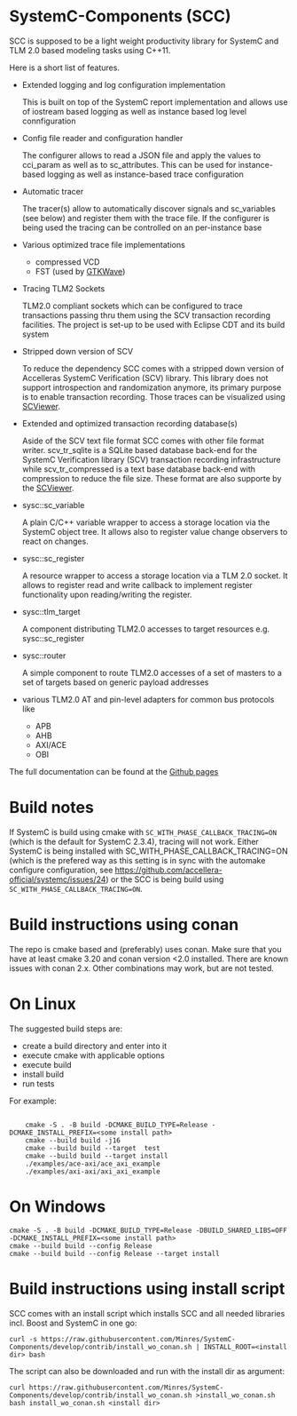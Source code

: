 SystemC-Components (SCC)
========================

SCC is supposed to be a light weight productivity library for SystemC and TLM 2.0 based modeling tasks using C++11.

Here is a short list of features.

* Extended logging and log configuration implementation

  This is built on top of the SystemC report implementation and allows use of iostream based logging as well as instance based log level connfiguration
  
* Config file reader and configuration handler

  The configurer allows to read a JSON file and apply the values to cci_param as well as to sc_attributes. This can be used for instance-based logging as well as instance-based trace configuration
  
* Automatic tracer

  The tracer(s) allow to automatically discover signals and sc_variables (see below) and register them with the trace file. If the configurer is being used the tracing can be controlled on an per-instance base 
  
* Various optimized trace file implementations   
  * compressed VCD
  * FST (used by [GTKWave](http://gtkwave.sourceforge.net/))

* Tracing TLM2 Sockets

  TLM2.0 compliant sockets which can be configured to trace transactions passing thru them using the SCV transaction recording facilities. The project is set-up to be used with Eclipse CDT and its build system

* Stripped down version of SCV

  To reduce the dependency SCC comes with a stripped down version of Accelleras SystemC Verification (SCV) library. This library does not support introspection and randomization anymore, its primary purpose is to enable transaction recording. Those traces can be visualized using [SCViewer](https://minres.github.io/SCViewer/).

* Extended and optimized transaction recording database(s)

  Aside of the SCV text file format SCC comes with other file format writer. scv_tr_sqlite is a SQLite based database back-end for the SystemC Verification library (SCV) transaction recording infrastructure while scv_tr_compressed is a text base database back-end with compression to reduce the file size. These format are also supporte by the [SCViewer](https://minres.github.io/SCViewer/).

* sysc::sc_variable

  A plain C/C++ variable wrapper to access a storage location via the SystemC object tree. It allows also to register value change observers to react on changes.
  
* sysc::sc_register

  A resource wrapper to access a storage location via a TLM 2.0 socket. It allows to register read and write callback to implement register functionality upon reading/writing the register.
  
* sysc::tlm_target

  A component distributing TLM2.0 accesses to target resources e.g. sysc::sc_register
  
* sysc::router

  A simple component to route TLM2.0 accesses of a set of masters to a set of targets based on generic payload addresses
  
* various TLM2.0 AT and pin-level adapters for common bus protocols like
  * APB
  * AHB
  * AXI/ACE
  * OBI

The full documentation can be found at the [Github pages](https://minres.github.io/SystemC-Components/)

Build notes
=======================================

If SystemC is build using cmake with `SC_WITH_PHASE_CALLBACK_TRACING=ON` (which is the default for SystemC 2.3.4), tracing will not work. Either SystemC is being installed with SC_WITH_PHASE_CALLBACK_TRACING=ON (which is the prefered way as this setting is in sync with the automake configure configuration, see https://github.com/accellera-official/systemc/issues/24) or the SCC is being build using `SC_WITH_PHASE_CALLBACK_TRACING=ON`.

Build instructions using conan
=======================================

The repo is cmake based and (preferably) uses conan. Make sure that you have at least cmake 3.20 and conan version <2.0 installed. There are known issues with conan 2.x. Other combinations may work, but are not tested.

On Linux
=======================================

The suggested build steps are:

- create a build directory and enter into it
- execute cmake with applicable options 
- execute build
- install build
- run tests

For example:

```

    cmake -S . -B build -DCMAKE_BUILD_TYPE=Release -DCMAKE_INSTALL_PREFIX=<some install path>
    cmake --build build -j16 
    cmake --build build --target  test
    cmake --build build --target install
    ./examples/ace-axi/ace_axi_example
    ./examples/axi-axi/axi_axi_example

```

On Windows
=======================================

```
cmake -S . -B build -DCMAKE_BUILD_TYPE=Release -DBUILD_SHARED_LIBS=OFF -DCMAKE_INSTALL_PREFIX=<some install path>
cmake --build build --config Release
cmake --build build --config Release --target install
```

Build instructions using install script
=======================================

SCC comes with an install script which installs SCC and all needed libraries incl. Boost and SystemC in one go:

```
curl -s https://raw.githubusercontent.com/Minres/SystemC-Components/develop/contrib/install_wo_conan.sh | INSTALL_ROOT=<install dir> bash
```

The script can also be downloaded and run with the install dir as argument:

```
curl https://raw.githubusercontent.com/Minres/SystemC-Components/develop/contrib/install_wo_conan.sh >install_wo_conan.sh
bash install_wo_conan.sh <install dir>
```

